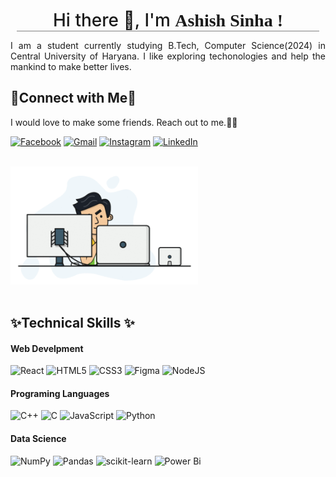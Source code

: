<!--
**Ashish-Sinha-programmer-202070/Ashish-Sinha-programmer-202070** is a ✨ _special_ ✨ repository because its `README.md` (this file) appears on your GitHub profile.

Here are some ideas to get you started:

- 🔭 I’m currently working on ...
- 🌱 I’m currently learning ...
- 👯 I’m looking to collaborate on ...
- 🤔 I’m looking for help with ...
- 💬 Ask me about ...
- 📫 How to reach me: ...
- 😄 Pronouns: ...
- ⚡ Fun fact: ...
-->
<h2 align="center" style="font-weight:500;font-size:28px;margin:10px;border-bottom:1px solid gray;">
        Hi there 👋, I'm <span style="font-family:cursive;font-weight:900;">Ashish Sinha !</span>
</h2>

<p style="text-align:justify;">
I am a student currently studying B.Tech, Computer Science(2024) in Central University of Haryana. I like exploring techonologies and help the mankind to make better lives.
</p>

## 🤘**Connect with Me**🤘

I would love to make some friends. Reach out to me.🤜🤛

[![Facebook](https://img.shields.io/badge/Facebook-%231877F2.svg?style=flat&logo=Facebook&logoColor=white)]()
[![Gmail](https://img.shields.io/badge/Gmail-D14836?style=flat&logo=gmail&logoColor=white)](https://mail.google.com/mail/u/0/)
[![Instagram](https://img.shields.io/badge/Instagram-%23E4405F.svg?style=flat&logo=Instagram&logoColor=white)]()
[![LinkedIn](https://img.shields.io/badge/linkedin-%230077B5.svg?style=flat&logo=linkedin&logoColor=white)](https://www.linkedin.com/in/ashish-sinha-969980206/)

<p align="left">
<br><img src="https://github.com/Ashish-Sinha-programmer-202070/Ashish-Sinha-programmer-202070/blob/main/hadder.gif" width="300px"><br><br>
</p>

## ✨**Technical Skills** ✨

#### Web Develpment

![React](https://img.shields.io/badge/react-%2320232a.svg?style=for-the-badge&logo=react&logoColor=%2361DAFB)
![HTML5](https://img.shields.io/badge/html5-%23E34F26.svg?style=for-the-badge&logo=html5&logoColor=white)
![CSS3](https://img.shields.io/badge/css3-%231572B6.svg?style=for-the-badge&logo=css3&logoColor=white)
![Figma](https://img.shields.io/badge/figma-%23F24E1E.svg?style=for-the-badge&logo=figma&logoColor=white)
![NodeJS](https://img.shields.io/badge/node.js-6DA55F?style=for-the-badge&logo=node.js&logoColor=white)

#### Programing Languages

![C++](https://img.shields.io/badge/c++-%2300599C.svg?style=for-the-badge&logo=c%2B%2B&logoColor=white)
![C](https://img.shields.io/badge/c-%2300599C.svg?style=for-the-badge&logo=c&logoColor=white)
![JavaScript](https://img.shields.io/badge/javascript-%23323330.svg?style=for-the-badge&logo=javascript&logoColor=%23F7DF1E)
![Python](https://img.shields.io/badge/python-3670A0?style=for-the-badge&logo=python&logoColor=ffdd54)

#### Data Science

![NumPy](https://img.shields.io/badge/numpy-%23013243.svg?style=for-the-badge&logo=numpy&logoColor=white)
![Pandas](https://img.shields.io/badge/pandas-%23150458.svg?style=for-the-badge&logo=pandas&logoColor=white)
![scikit-learn](https://img.shields.io/badge/scikit--learn-%23F7931E.svg?style=for-the-badge&logo=scikit-learn&logoColor=white)
![Power Bi](https://img.shields.io/badge/power_bi-F2C811?style=for-the-badge&logo=powerbi&logoColor=black)

